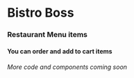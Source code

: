 # Bistro Boss

### Restaurant Menu items
#### You can order and add to cart items
###### More code and components coming soon